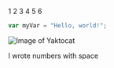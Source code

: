 1 2 3 4 5 6 

``` javascript
var myVar = "Hello, world!";
```
![Image of Yaktocat](https://octodex.github.com/images/yaktocat.png)











I wrote numbers with space
